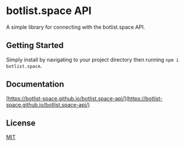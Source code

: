 # botlist.space API
A simple library for connecting with the botlist.space API.

## Getting Started
Simply install by navigating to your project directory then running `npm i botlist.space`.

## Documentation
[https://botlist-space.github.io/botlist.space-api/](https://botlist-space.github.io/botlist.space-api/)

## License
[MIT](https://github.com/botlist-space/botlist.space-api/blob/master/LICENSE)
